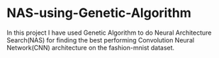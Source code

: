 # NAS-using-Genetic-Algorithm
In this project I have used Genetic Algorithm to do Neural Architecture Search(NAS) for finding the best performing Convolution Neural Network(CNN) architecture on the fashion-mnist dataset.
